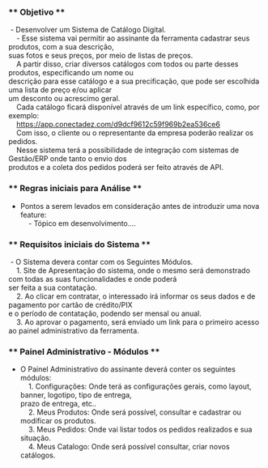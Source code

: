 ### ** Objetivo **
 - Desenvolver um Sistema de Catálogo Digital.\
    - Esse sistema vai permitir ao assinante da ferramenta cadastrar seus produtos, com a sua descrição,  
suas fotos e seus preços, por meio de listas de preços.  
    A partir disso, criar diversos catálogos com todos ou parte desses produtos, especificando um nome ou  
descrição para esse catálogo e a sua precificação, que pode ser escolhida uma lista de preço e/ou aplicar  
um desconto ou acrescimo geral.  
    Cada catálogo ficará disponível através de um link específico, como, por exemplo:  
    https://app.conectadez.com/d9dcf9612c59f969b2ea536ce6  
    Com isso, o cliente ou o representante da empresa poderão realizar os pedidos.  
    Nesse sistema terá a possibilidade de integração com sistemas de Gestão/ERP onde tanto o envio dos  
produtos e a coleta dos pedidos poderá ser feito através de API.  

### ** Regras iniciais para Análise **  
- Pontos a serem levados em consideração antes de introduzir uma nova feature:  
    - Tópico em desenvolvimento....  

### ** Requisitos iniciais do Sistema **  
 - O Sistema devera contar com os Seguintes Módulos.  
    1. Site de Apresentação do sistema, onde o mesmo será demonstrado com todas as suas funcionalidades e onde poderá  
ser   feita a sua contatação.  
    2. Ao clicar em contratar, o interessado irá informar os seus dados e de pagamento por cartão de crédito/PIX  
e o período de contatação, podendo ser mensal ou anual.  
    3. Ao aprovar o pagamento, será enviado um link para o primeiro acesso ao painel administrativo da ferramenta.  
 
### ** Painel Administrativo - Módulos **  
- O Painel Administrativo do assinante deverá conter os seguintes módulos:  
    1. Configurações: Onde terá as configurações gerais, como layout, banner, logotipo, tipo de entrega,  
prazo de entrega,  etc..  
    2. Meus Produtos: Onde será possível, consultar e cadastrar ou modificar os produtos.  
    3. Meus Pedidos: Onde vai listar todos os pedidos realizados e sua situação.  
    4. Meus Catalogo: Onde será possível consultar, criar novos catálogos.   
